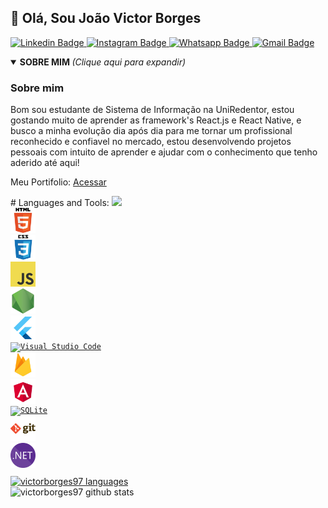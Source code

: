 <article class="markdown-body entry-content container-lg" itemprop="text">
  <h1>
  👋 Olá, Sou João Victor Borges
  </h1>
  <p>
    <a href="https://www.linkedin.com/in/joaovictor-borges/" rel="nofollow">
      <img src="https://camo.githubusercontent.com/d285057e851d4bf4b0cea9a71e808b0f7e7ecefb/68747470733a2f2f696d672e736869656c64732e696f2f62616467652f2d4c696e6b6564696e2d626c75653f7374796c653d666c61742d737175617265266c6f676f3d4c696e6b6564696e266c6f676f436f6c6f723d7768697465266c696e6b3d68747470733a2f2f7777772e6c696e6b6564696e2e636f6d2f696e2f6a686f6e6174616e2d6e7573732f" alt="Linkedin Badge" data-canonical-src="https://img.shields.io/badge/-Linkedin-blue?style=flat-square&amp;logo=Linkedin&amp;logoColor=white&amp;link=https://www.linkedin.com/in/joaovictor-borges/" style="max-width:100%;">
    </a>
    <a href="https://www.instagram.com/jvborges.97/" rel="nofollow">
      <img src="https://camo.githubusercontent.com/af977b34e8568ad73d1fc22e564797c50171410a/68747470733a2f2f696d672e736869656c64732e696f2f62616467652f2d496e7374616772616d2d6134336239643f7374796c653d666c61742d737175617265266c6f676f3d496e7374616772616d266c6f676f436f6c6f723d7768697465266c696e6b3d68747470733a2f2f7777772e696e7374616772616d2e636f6d2f6a686f6e7573735f2f" alt="Instagram Badge" data-canonical-src="https://img.shields.io/badge/-Instagram-a43b9d?style=flat-square&amp;logo=Instagram&amp;logoColor=white&amp;link=https://www.instagram.com/jvborges.97/" style="max-width:100%;">
    </a>
    <a href="https://api.whatsapp.com/send?phone=5522988735553!" rel="nofollow">
      <img src="https://camo.githubusercontent.com/c6628de26714346c93bebfd725abd35298fa0057/68747470733a2f2f696d672e736869656c64732e696f2f62616467652f2d57686174736170702d3443413134333f7374796c653d666c61742d737175617265266c6162656c436f6c6f723d344341313433266c6f676f3d7768617473617070266c6f676f436f6c6f723d7768697465266c696e6b3d68747470733a2f2f6170692e77686174736170702e636f6d2f73656e643f70686f6e653d3535323239383834393835353921" alt="Whatsapp Badge" data-canonical-src="https://img.shields.io/badge/-Whatsapp-4CA143?style=flat-square&amp;labelColor=4CA143&amp;logo=whatsapp&amp;logoColor=white&amp;link=https://api.whatsapp.com/send?phone=5522988736591!" style="max-width:100%;">
    </a>
    <a href="mailto:borges.jvdo@gmail.com">
      <img src="https://camo.githubusercontent.com/20a9970a2088a86c0a21cbe040231dec42e32cdd/68747470733a2f2f696d672e736869656c64732e696f2f62616467652f2d476d61696c2d6331343433383f7374796c653d666c61742d737175617265266c6f676f3d476d61696c266c6f676f436f6c6f723d7768697465266c696e6b3d6d61696c746f3a6a686f6e6174616e2e6e75737330383238393740676d61696c2e636f6d" alt="Gmail Badge" data-canonical-src="https://img.shields.io/badge/-Gmail-c14438?style=flat-square&amp;logo=Gmail&amp;logoColor=white&amp;link=mailto:jhonatan.nuss082897@gmail.com" style="max-width:100%;">
    </a>
  </p>

  <details open="">
    <summary>
      <b> SOBRE MIM </b> <i>(Clique aqui para expandir)</i> 
    </summary>
    <h3>Sobre mim</h3>
    <p> Bom sou estudante de Sistema de Informação na UniRedentor, estou gostando muito de aprender as framework's React.js e React Native, e busco a minha evolução dia após dia para me tornar um profissional reconhecido e confiavel no mercado, estou desenvolvendo projetos pessoais com intuito de aprender e ajudar com o conhecimento que tenho aderido até aqui!</p><p>Meu Portifolio:  <a target="_blank" href="https://joaovictorborges.vercel.app/">Acessar</a></p>
  </details>

<div style="display: flex; flex-direction: column; margin-bottom: 10px">
  <div># Languages and Tools: <img src="https://media.giphy.com/media/WUlplcMpOCEmTGBtBW/giphy.gif" width="30"></div>
  <code><a href = "https://developer.mozilla.org/en-US/docs/Web/Guide/HTML/HTML5"><img height="40" src="https://raw.githubusercontent.com/github/explore/80688e429a7d4ef2fca1e82350fe8e3517d3494d/topics/html/html.png" alt="HTML5"></a></code>
  <code><a href = "https://developer.mozilla.org/en-US/docs/Archive/CSS3"><img height="40" src="https://raw.githubusercontent.com/github/explore/80688e429a7d4ef2fca1e82350fe8e3517d3494d/topics/css/css.png" alt="CSS3"></a></code>
  <code><a href = "https://developer.mozilla.org/en-US/docs/Web/JavaScript"><img height="40" src="https://raw.githubusercontent.com/github/explore/80688e429a7d4ef2fca1e82350fe8e3517d3494d/topics/javascript/javascript.png" alt="Vanilla Javascript"></a></code>
  <code><a href = "https://nodejs.org/en/"><img height="40" src="https://raw.githubusercontent.com/github/explore/80688e429a7d4ef2fca1e82350fe8e3517d3494d/topics/nodejs/nodejs.png" alt="NodeJS"></a></code>
  <code><a href = "https://flutter.dev/"><img height="40" src="https://raw.githubusercontent.com/github/explore/80688e429a7d4ef2fca1e82350fe8e3517d3494d/topics/flutter/flutter.png" alt="flutter"></a></code>
   <code><a href = "https://code.visualstudio.com/"><img height="40" src="https://upload.wikimedia.org/wikipedia/commons/thumb/9/9a/Visual_Studio_Code_1.35_icon.svg/1200px-Visual_Studio_Code_1.35_icon.svg.png" alt="Visual Studio Code"></a></code>
  <code><a href = "https://firebase.google.com/"><img height="40" src="https://raw.githubusercontent.com/github/explore/80688e429a7d4ef2fca1e82350fe8e3517d3494d/topics/firebase/firebase.png" alt="Google Firbase"></a></code>
  <code><a href = "https://angular.io/"><img height="40" src="https://raw.githubusercontent.com/github/explore/80688e429a7d4ef2fca1e82350fe8e3517d3494d/topics/angular/angular.png" alt="Angular"></a></code>
  <code><a href = "https://www.sqlite.org/index.html"><img height="40" src="https://upload.wikimedia.org/wikipedia/commons/thumb/9/97/Sqlite-square-icon.svg/1200px-Sqlite-square-icon.svg.png" alt="SQLite"></a></code>
  <code><a href = "https://git-scm.com/"><img height="40" src="https://raw.githubusercontent.com/github/explore/80688e429a7d4ef2fca1e82350fe8e3517d3494d/topics/git/git.png" alt="git"></a></code>
  <code><a href = "https://dotnet.microsoft.com/pt-br/"><img height="40" src="https://raw.githubusercontent.com/github/explore/80688e429a7d4ef2fca1e82350fe8e3517d3494d/topics/dotnet/dotnet.png" alt="csharp"></a></code>
</div>

<div style="margin-top: 10px; display: flex; flex-wrap: wrap">
  <a target="_blank" rel="noopener noreferrer" href="https://camo.githubusercontent.com/49b3fee44572a497734525fec499a139fad69589/68747470733a2f2f6769746875622d726561646d652d73746174732e76657263656c2e6170702f6170693f757365726e616d653d4a686f6e2d4465762673686f775f69636f6e733d74727565267468656d653d64726163756c61">
      <img src="https://github-readme-stats.vercel.app/api/top-langs/?username=victorborges97&theme=dracula" alt="victorborges97 languages" data-canonical-src="https://github-readme-stats.vercel.app/api/top-langs/?username=victorborges97&theme=dracula" style="max-width:100%;" />
    </a>
  <a 
    target="_blank" rel="noopener noreferrer" 
    href="https://gitstats.me/victorborges97">
      <img 
        width="460" height="auto" align="right" alt="victorborges97 github stats"
        src="https://github-readme-stats.vercel.app/api?username=victorborges97&show_icons=true&theme=algolia&count_private=true&include_all_commits=true"
        />
    </a>
</div>

  
</article>

